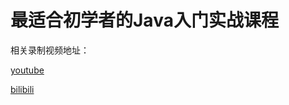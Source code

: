 # 最适合初学者的Java入门实战课程

相关录制视频地址：

[youtube](https://www.youtube.com/playlist?list=PLkm1R0mVrZcI5N2ApXlrdyTe6PhshUpwg)

[bilibili](https://space.bilibili.com/631309507)

